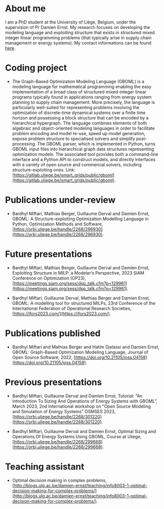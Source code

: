 # About me

I am a PhD student at the University of Liège, Belgium, under the supervision of Pr Damien Ernst. My research focuses on developing the modeling language and exploiting structure that exists in structured mixed integer linear programming problems (that typically arise in supply chain management or energy systems). My contact informations can be found [here](https://www.uliege.be/cms/c_9054334/fr/repertoire?uid=u235534).

# Coding project
- The Graph-Based Optimization Modeling Language (GBOML) is a modeling language for mathematical programming enabling the easy implementation of a broad class of structured mixed-integer linear programs typically found in applications ranging from energy system planning to supply chain management. More precisely, the language is particularly well-suited for representing problems involving the optimization of discrete-time dynamical systems over a finite time horizon and possessing a block structure that can be encoded by a hierarchical hypergraph. The language combines elements of both algebraic and object-oriented modeling languages in order to facilitate problem encoding and model re-use, speed up model generation, expose problem structure to specialised solvers and simplify post-processing. The GBOML parser, which is implemented in Python, turns GBOML input files into hierarchical graph data structures representing optimization models. The associated tool provides both a command-line interface and a Python API to construct models, and directly interfaces with a variety of open source and commercial solvers, including structure-exploiting ones. Link: [https://gitlab.uliege.be/smart_grids/public/gboml](https://gitlab.uliege.be/smart_grids/public/gboml).

# Publications under-review

- Bardhyl Miftari, Mathias Berger, Guillaume Derval and Damien Ernst, GBOML: A Structure-exploiting Optimization Modelling Language in Python, Optimization Methods and Software, [https://orbi.uliege.be/handle/2268/296930](https://orbi.uliege.be/handle/2268/296930).

# Future presentations 

- Bardhyl Miftari, Mathias Berger, Guillaume Derval and Damien Ernst, Exploiting Structure in MILP: a Modeler’s Perspective, 2023 SIAM Conference on Optimization (OP23), [https://meetings.siam.org/sess/dsp_talk.cfm?p=129961](https://meetings.siam.org/sess/dsp_talk.cfm?p=129961).

- Bardhyl Miftari, Guillaume Derval, Mathias Berger and Damien Ernst, GBOML: A modelling tool for structured MILPs, 23rd Conference of the International Federation of Operational Research Societies, [https://ifors2023.com/](https://ifors2023.com/).

# Publications published

- Bardhyl Miftari and Mathias Berger and Hatim Djelassi and Damien Ernst, GBOML: Graph-Based Optimization Modeling Language, Journal of Open Source Software, 2022, [https://doi.org/10.21105/joss.04158](https://doi.org/10.21105/joss.04158).

# Previous presentations

- Bardhyl Miftari, Guillaume Derval and Damien Ernst, Tutorial: “An Introduction To Sizing And Operations of Energy Systems with GBOML”, March 2023, 2nd International workshop on "Open Source Modeling and Simulation of Energy Systems" OSMSES 2023, [https://orbi.uliege.be/handle/2268/301220](https://orbi.uliege.be/handle/2268/301220).

- Bardhyl Miftari, Guillaume Derval and Damien Ernst, Optimal Sizing and Operations Of Energy Systems Using GBOML, Course at Uliege, [https://orbi.uliege.be/handle/2268/299668](https://orbi.uliege.be/handle/2268/299668). 

# Teaching assistant

- Optimal decision making in complex problems, [http://blogs.ulg.ac.be/damien-ernst/teaching/info8003-1-optimal-decision-making-for-complex-problems/](http://blogs.ulg.ac.be/damien-ernst/teaching/info8003-1-optimal-decision-making-for-complex-problems/).
